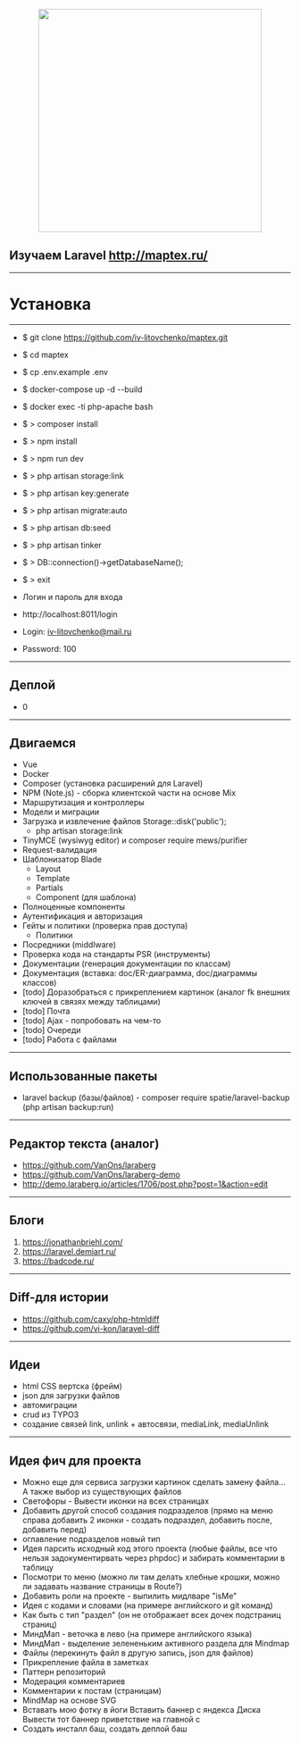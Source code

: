 <p align="center"><a href="https://laravel.com" target="_blank"><img src="https://raw.githubusercontent.com/laravel/art/master/logo-lockup/5%20SVG/2%20CMYK/1%20Full%20Color/laravel-logolockup-cmyk-red.svg" width="400"></a></p>

## Изучаем Laravel http://maptex.ru/

-------------------------------
# Установка
-------------------------------

- $ git clone https://github.com/iv-litovchenko/maptex.git
- $ cd maptex
- $ cp .env.example .env
- $ docker-compose up -d --build
- $ docker exec -ti php-apache bash

- $ > composer install
- $ > npm install
- $ > npm run dev
- $ > php artisan storage:link
- $ > php artisan key:generate
- $ > php artisan migrate:auto
- $ > php artisan db:seed
- $ > php artisan tinker
- $ > DB::connection()->getDatabaseName();
- $ > exit

- Логин и пароль для входа
- http://localhost:8011/login
- Login: iv-litovchenko@mail.ru
- Password: 100

-------------------------------
Деплой
-------------------------------

- 0

-------------------------------
Двигаемся
-------------------------------

- Vue
- Docker
- Composer (установка расширений для Laravel)
- NPM (Note.js) - сборка клиентской части на основе Mix
- Маршрутизация и контроллеры
- Модели и миграции
- Загрузка и извлечение файлов Storage::disk('public');
    - php artisan storage:link
- TinyMCE (wysiwyg editor) и composer require mews/purifier
- Request-валидация
- Шаблонизатор Blade
    - Layout
    - Template
    - Partials
    - Component (для шаблона)
- Полноценные компоненты
- Аутентификация и авторизация
- Гейты и политики (проверка прав доступа)
    - Политики
- Посредники (middlware)
- Проверка кода на стандарты PSR (инструменты)
- Документации (генерация документации по классам)
- Документация (вставка: doc/ER-диаграмма, doc/диаграммы классов)
- [todo] Доразобраться с прикреплением картинок (аналог fk внешних ключей в связях между таблицами)
- [todo] Почта
- [todo] Ajax - попробовать на чем-то
- [todo] Очереди
- [todo] Работа с файлами

-------------------------------
Использованные пакеты
-------------------------------

- laravel backup (базы/файлов) - composer require spatie/laravel-backup (php artisan backup:run)

-------------------------------
Редактор текста (аналог)
-------------------------------

- https://github.com/VanOns/laraberg
- https://github.com/VanOns/laraberg-demo
- http://demo.laraberg.io/articles/1706/post.php?post=1&action=edit

-------------------------------
Блоги
-------------------------------

1) https://jonathanbriehl.com/
3) https://laravel.demiart.ru/
4) https://badcode.ru/

-------------------------------
Diff-для истории
-------------------------------

- https://github.com/caxy/php-htmldiff
- https://github.com/vi-kon/laravel-diff

-------------------------------
Идеи
-------------------------------

- html CSS вертска (фрейм)
- json для загрузки файлов
- автомиграции
- crud из TYPO3
- создание связей link, unlink + автосвязи, mediaLink, mediaUnlink

-------------------------------
Идея фич для проекта
-------------------------------

- Можно еще для сервиса загрузки картинок сделать замену файла... А также выбор из существующих файлов
- Светофоры - Вывести иконки на всех страницах
- Добавить другой способ создания подразделов (прямо на меню справа добавить 2 иконки - создать подраздел, добавить после, добавить перед)
- оглавление подразделов новый тип
- Идея парсить исходный код этого проекта (любые файлы, все что нельзя задокументирвать через phpdoc) и забирать комментарии в таблицу
- Посмотри то меню (можно ли там делать хлебные крошки, можно ли задавать название страницы в Route?)
- Добавить роли на проекте - выпилить мидлваре "isMe"
- Идея с кодами и словами (на примере английского и git команд)
- Как быть с тип "раздел" (он не отображает всех дочек подстраниц страниц)
- МиндМап - веточка в лево (на примере английского языка)
- МиндМап - выделение зелененьким активного раздела для Mindmap
- Файлы (перекинуть файл в другую запись, json для файлов)
- Прикрепление файла в заметках
- Паттерн репозиторий
- Модерация комментариев
- Комментарии к постам (страницам) 
- MindMap на основе SVG
- Вставать мою фотку в йоги Вставить баннер с яндекса Диска Вывести тот баннер приветствие на главной с
- Создать инсталл баш, создать деплой баш
